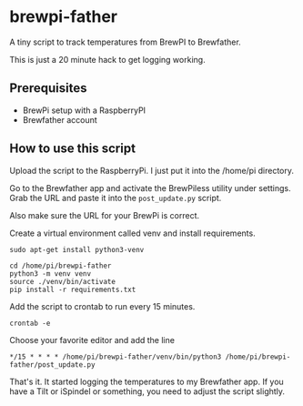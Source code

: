 # brewpi-father
A tiny script to track temperatures from BrewPI to Brewfather.

This is just a 20 minute hack to get logging working.

## Prerequisites

- BrewPi setup with a RaspberryPI
- Brewfather account

## How to use this script

Upload the script to the RaspberryPi. I just put it into the /home/pi
directory.

Go to the Brewfather app and activate the BrewPiless utility under settings. Grab the
URL and paste it into the `post_update.py` script.

Also make sure the URL for your BrewPi is correct.

Create a virtual environment called venv and install requirements.

```
sudo apt-get install python3-venv

cd /home/pi/brewpi-father
python3 -m venv venv
source ./venv/bin/activate
pip install -r requirements.txt
```

Add the script to crontab to run every 15 minutes.

```
crontab -e
```

Choose your favorite editor and add the line

```
*/15 * * * * /home/pi/brewpi-father/venv/bin/python3 /home/pi/brewpi-father/post_update.py
```

That's it. It started logging the temperatures to my Brewfather app. If you
have a Tilt or iSpindel or something, you need to adjust the script slightly.
